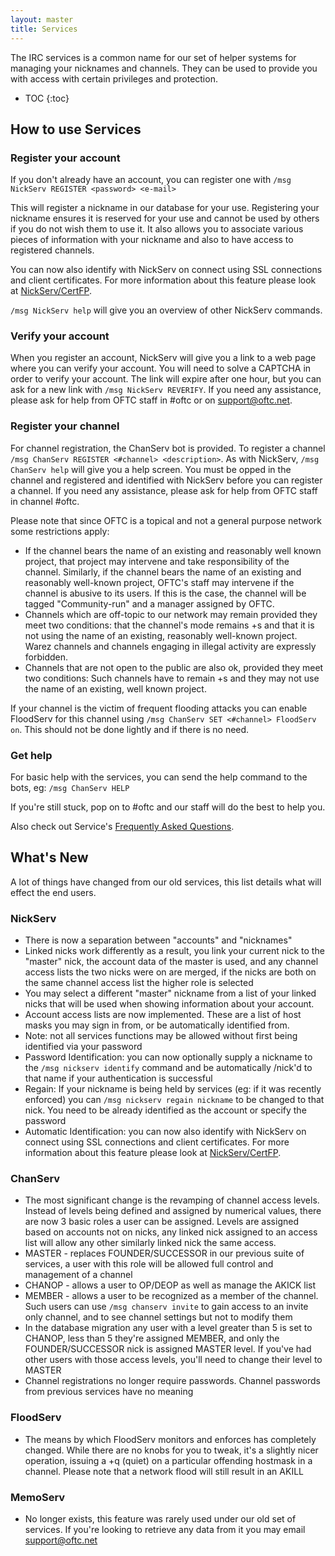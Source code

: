 ```yaml
---
layout: master
title: Services
---
```

The IRC services is a common name for our set of helper systems for managing
your nicknames and channels. They can be used to provide you with access with
certain privileges and protection.

* TOC
{:toc}

## How to use Services ##

### Register your account ###

If you don't already have an account, you can register one with `/msg NickServ
REGISTER <password> <e-mail>`

This will register a nickname in our database for your use. Registering your
nickname ensures it is reserved for your use and cannot be used by others if you
do not wish them to use it. It also allows you to associate various pieces of
information with your nickname and also to have access to registered channels.

You can now also identify with NickServ on connect using SSL connections and
client certificates. For more information about this feature please look at
[NickServ/CertFP](/NickServ/CertFP).

`/msg NickServ help` will give you an overview of other NickServ commands.

### Verify your account ###

When you register an account, NickServ will give you a link to a web page
where you can verify your account. You will need to solve a CAPTCHA in
order to verify your account. The link will expire after one hour, but
you can ask for a new link with `/msg NickServ REVERIFY`. If you need any
assistance, please ask for help from OFTC staff in #oftc or on support@oftc.net.

### Register your channel ###

For channel registration, the ChanServ bot is provided. To register a channel
`/msg ChanServ REGISTER <#channel> <description>`. As with NickServ, `/msg
ChanServ help` will give you a help screen.  You must be opped in the channel
and registered and identified with NickServ before you can register a channel.
If you need any assistance, please ask for help from OFTC staff in channel
#oftc.

Please note that since OFTC is a topical and not a general purpose network some
restrictions apply:

 * If the channel bears the name of an existing and reasonably well known
project, that project may intervene and take responsibility of the channel.
Similarly, if the channel bears the name of an existing and reasonably
well-known project, OFTC's staff may intervene if the channel is abusive to its
users. If this is the case, the channel will be tagged "Community-run" and a
manager assigned by OFTC.
 * Channels which are off-topic to our network may remain provided they meet
two conditions: that the channel's mode remains +s and that it is not using the
name of an existing, reasonably well-known project. Warez channels and 
channels engaging in illegal activity are expressly forbidden.
 * Channels that are not open to the public are also ok, provided they meet two
conditions: Such channels have to remain +s and they may not use the name of an
existing, well known project.

If your channel is the victim of frequent flooding attacks you can enable
FloodServ for this channel using `/msg ChanServ SET <#channel> FloodServ on`.
This should not be done lightly and if there is no need.

### Get help ###

For basic help with the services, you can send the help command to the bots, eg:
`/msg ChanServ HELP`

If you're still stuck, pop on to #oftc and our staff will do the best to help
you.

Also check out Service's [Frequently Asked Questions](/FAQ/Services).


## What's New ##

A lot of things have changed from our old services, this list details what will
effect the end users.

### NickServ ###

 * There is now a separation between "accounts" and "nicknames"
  * Linked nicks work differently as a result, you link your current nick to
the "master" nick, the account data of the master is used, and any channel
access lists the two nicks were on are merged, if the nicks are both on the
same channel access list the higher role is selected
  * You may select a different "master" nickname from a list of your linked
nicks that will be used when showing information about your account.
 * Account access lists are now implemented. These are a list of host masks you
may sign in from, or be automatically identified from.
  * Note: not all services functions may be allowed without first being
identified via your password
 * Password Identification: you can now optionally supply a nickname to the
`/msg nickserv identify` command and be automatically /nick'd to that name if
your authentication is successful
 * Regain: If your nickname is being held by services (eg: if it was recently
enforced) you can `/msg nickserv regain nickname` to be changed to that nick.
You need to be already identified as the account or specify the password
 * Automatic Identification: you can now also identify with NickServ on connect
using SSL connections and client certificates. For more information about this
feature please look at [NickServ/CertFP](/NickServ/CertFP).

### ChanServ ###

 * The most significant change is the revamping of channel access levels.
Instead of levels being defined and assigned by numerical values, there are
now 3 basic roles a user can be assigned. Levels are assigned based on accounts
not on nicks, any linked nick assigned to an access list will allow any other
similarly linked nick the same access.
  * MASTER - replaces FOUNDER/SUCCESSOR in our previous suite of services, a
user with this role will be allowed full control and management of a channel
  * CHANOP - allows a user to OP/DEOP as well as manage the AKICK list
  * MEMBER - allows a user to be recognized as a member of the channel. Such
users can use `/msg chanserv invite` to gain access to an invite only channel,
and to see channel settings but not to modify them
  * In the database migration any user with a level greater than 5 is set to
CHANOP, less than 5 they're assigned MEMBER, and only the FOUNDER/SUCCESSOR
nick is assigned MASTER level. If you've had other users with those access
levels, you'll need to change their level to MASTER
 * Channel registrations no longer require passwords. Channel passwords from
previous services have no meaning

### FloodServ ###

 * The means by which FloodServ monitors and enforces has completely changed.
While there are no knobs for you to tweak, it's a slightly nicer operation,
issuing a +q (quiet) on a particular offending hostmask in a channel. Please
note that a network flood will still result in an AKILL

### MemoServ ###

 * No longer exists, this feature was rarely used under our old set of services.
If you're looking to retrieve any data from it you may email support@oftc.net
